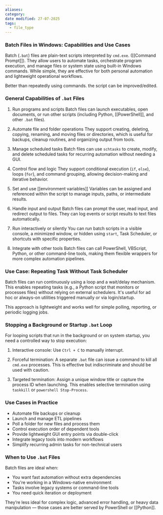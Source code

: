 ```yaml
---
aliases: 
category: 
date modified: 27-07-2025
tags:
  - file_type
---
```

### Batch Files in Windows: Capabilities and Use Cases

Batch (`.bat`) files are plain-text scripts interpreted by `cmd.exe`. ([[Command Prompt]]). They allow users to automate tasks, orchestrate program execution, and manage files or system state using built-in Windows commands. While simple, they are effective for both personal automation and lightweight operational workflows.

Better than repeatedly using commands. the script can be improved/edited.
### General Capabilities of `.bat` Files

1. Run programs and scripts
   Batch files can launch executables, open documents, or run other scripts (including Python, [[PowerShell]], and other `.bat` files).

2. Automate file and folder operations
   They support creating, deleting, copying, renaming, and moving files or directories, which is useful for backups, cleanup routines, and organizing output from tools.

3. Manage scheduled tasks
   Batch files can use `schtasks` to create, modify, and delete scheduled tasks for recurring automation without needing a GUI.

4. Control flow and logic
   They support conditional execution (`if`, `else`), loops (`for`), and command grouping, allowing decision-making and iterative behavior.

5. Set and use [[environment variables]]
   Variables can be assigned and referenced within the script to manage inputs, paths, or intermediate results.

6. Handle input and output
   Batch files can prompt the user, read input, and redirect output to files. They can log events or script results to text files automatically.

7. Run interactively or silently
   You can run batch scripts in a visible console, a minimized window, or hidden using `start`, Task Scheduler, or shortcuts with specific properties.

8. Integrate with other tools
   Batch files can call PowerShell, VBScript, Python, or other command-line tools, making them flexible wrappers for more complex automation pipelines.

### Use Case: Repeating Task Without Task Scheduler

Batch files can run continuously using a loop and a wait/delay mechanism. This enables repeating tasks (e.g., a Python script that monitors or processes files) without relying on external schedulers. It's useful for ad hoc or always-on utilities triggered manually or via login/startup.

This approach is lightweight and works well for simple polling, reporting, or periodic logging jobs.
### Stopping a Background or Startup `.bat` Loop

For looping scripts that run in the background or on system startup, you need a controlled way to stop execution:

1. Interactive console:
   Use `Ctrl + C` to manually interrupt.

2. Forceful termination:
   A separate `.bat` file can issue a command to kill all `cmd.exe` processes. This is effective but indiscriminate and should be used with caution.

3. Targeted termination:
   Assign a unique window title or capture the process ID when launching. This enables selective termination using `taskkill` or `powershell Stop-Process`.

### Use Cases in Practice

 - Automate file backups or cleanup
 - Launch and manage ETL pipelines
 - Poll a folder for new files and process them
 - Control execution order of dependent tools
 - Provide lightweight GUI entry points via double-click
 - Integrate legacy tools into modern workflows
 - Simplify recurring admin tasks for non-technical users

### When to Use `.bat` Files

Batch files are ideal when:
 - You want fast automation without extra dependencies
 - You're working in a Windows-native environment
 - Tasks involve legacy systems or command-line tools
 - You need quick iteration or deployment

They’re less ideal for complex logic, advanced error handling, or heavy data manipulation — those cases are better served by PowerShell or [[Python]].
